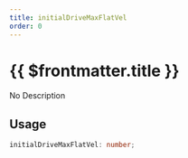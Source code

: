 ```yaml
---
title: initialDriveMaxFlatVel
order: 0
---
```


# {{ $frontmatter.title }}

No Description

## Usage

```ts
initialDriveMaxFlatVel: number;
```
